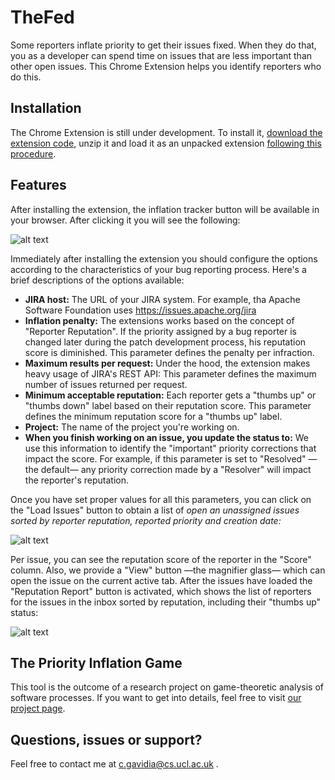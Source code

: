 # TheFed
Some reporters inflate priority to get their issues fixed. When they do that, you as a developer can spend time on issues that are less important than other open issues. This Chrome Extension helps you identify reporters who do this.

## Installation
The Chrome Extension is still under development. To install it, [download the extension code](https://github.com/cptanalatriste/inflation-tracker-extension/releases/download/v0.2-alpha/thefed-for-jira.zip), unzip it and load it as an unpacked extension [following this procedure](https://developer.chrome.com/extensions/getstarted#unpacked). 

## Features
After installing the extension, the inflation tracker button will be available in your browser. After clicking it you will see the following:

![alt text](https://github.com/cptanalatriste/inflation-tracker-extension/blob/master/img/screenshots/start.PNG?raw=true "Extension start")

Immediately after installing the extension you should configure the options according to the characteristics of your bug reporting process. Here's a brief descriptions of the options available:

* **JIRA host:** The URL of your JIRA system. For example, tha Apache Software Foundation uses https://issues.apache.org/jira 
* **Inflation penalty:** The extensions works based on the concept of "Reporter Reputation". If the priority assigned by a bug reporter is changed later during the patch development process, his reputation score is diminished. This parameter defines the penalty per infraction.
* **Maximum results per request:** Under the hood, the extension makes heavy usage of JIRA's REST API: This parameter defines the maximum number of issues returned per request.
* **Minimum acceptable reputation:** Each reporter gets a "thumbs up" or "thumbs down" label based on their reputation score. This parameter defines the minimum reputation score for a "thumbs up" label.
* **Project:** The name of the project you're working on.
* **When you finish working on an issue, you update the status to:** We use this information to identify the "important" priority corrections that impact the score. For example, if this parameter is set to "Resolved" —the default— any priority correction made by a "Resolver" will impact the reporter's reputation.

Once you have set proper values for all this parameters, you can click on the "Load Issues" button to obtain a list of *open an unassigned issues sorted by reporter reputation, reported priority and creation date:* 

![alt text](https://github.com/cptanalatriste/inflation-tracker-extension/blob/master/img/screenshots/issues.PNG?raw=true "Issues Loaded")

Per issue, you can see the reputation score of the reporter in the "Score" column. Also, we provide a "View" button —the magnifier glass— which can open the issue on the current active tab. After the issues have loaded the "Reputation Report" button is activated, which shows the list of reporters for the issues in the inbox sorted by reputation, including their "thumbs up" status:

![alt text](https://github.com/cptanalatriste/inflation-tracker-extension/blob/master/img/screenshots/reporters.PNG?raw=true "Reputation Report")

## The Priority Inflation Game
This tool is the outcome of a research project on game-theoretic analysis of software processes. If you want to get into details, feel free to visit [our project page](http://ttendency.cs.ucl.ac.uk/projects/priority_inflation/index.html).

## Questions, issues or support?
Feel free to contact me at c.gavidia@cs.ucl.ac.uk .



